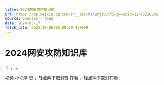 ```yaml
---
title: 2024网安攻防知识库
url: https://mp.weixin.qq.com/s?__biz=MzAwMjA5OTY5Ng==&mid=2247523600&idx=2&sn=7ab8bcf08c202f362bce77fd06a850aa
source: Doonsec's feed
date: 2024-08-17
fetch_date: 2025-10-06T18:00:00.479009
---
```


# 2024网安攻防知识库

：
，
。

视频
小程序
赞
，轻点两下取消赞
在看
，轻点两下取消在看